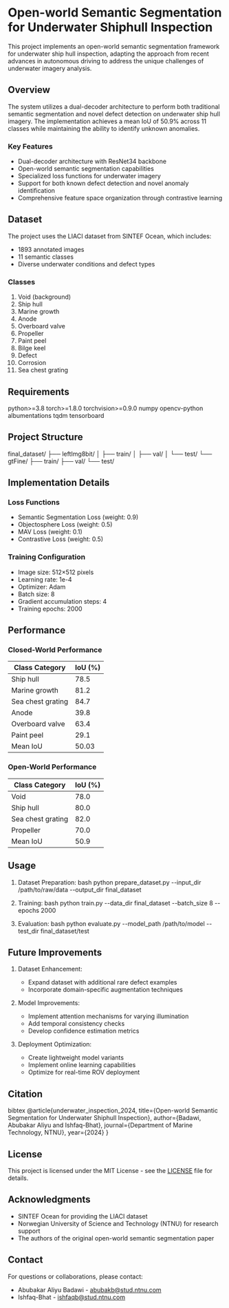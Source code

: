 # Open-world Semantic Segmentation for Underwater Shiphull Inspection

This project implements an open-world semantic segmentation framework for underwater ship hull inspection, adapting the approach from recent advances in autonomous driving to address the unique challenges of underwater imagery analysis.

## Overview

The system utilizes a dual-decoder architecture to perform both traditional semantic segmentation and novel defect detection on underwater ship hull imagery. The implementation achieves a mean IoU of 50.9% across 11 classes while maintaining the ability to identify unknown anomalies.

### Key Features

- Dual-decoder architecture with ResNet34 backbone
- Open-world semantic segmentation capabilities
- Specialized loss functions for underwater imagery 
- Support for both known defect detection and novel anomaly identification
- Comprehensive feature space organization through contrastive learning

## Dataset

The project uses the LIACI dataset from SINTEF Ocean, which includes:
- 1893 annotated images
- 11 semantic classes 
- Diverse underwater conditions and defect types

### Classes
1. Void (background)
2. Ship hull
3. Marine growth
4. Anode
5. Overboard valve
6. Propeller
7. Paint peel
8. Bilge keel
9. Defect
10. Corrosion
11. Sea chest grating

## Requirements


python>=3.8
torch>=1.8.0
torchvision>=0.9.0
numpy
opencv-python
albumentations
tqdm
tensorboard


## Project Structure


final_dataset/
├── leftImg8bit/
│   ├── train/
│   ├── val/
│   └── test/
└── gtFine/
    ├── train/
    ├── val/
    └── test/


## Implementation Details

### Loss Functions
- Semantic Segmentation Loss (weight: 0.9)
- Objectosphere Loss (weight: 0.5)
- MAV Loss (weight: 0.1)
- Contrastive Loss (weight: 0.5)

### Training Configuration
- Image size: 512×512 pixels
- Learning rate: 1e-4
- Optimizer: Adam
- Batch size: 8
- Gradient accumulation steps: 4
- Training epochs: 2000

## Performance

### Closed-World Performance
| Class Category | IoU (%) |
|----------------|---------|
| Ship hull | 78.5 |
| Marine growth | 81.2 |
| Sea chest grating | 84.7 |
| Anode | 39.8 |
| Overboard valve | 63.4 |
| Paint peel | 29.1 |
| Mean IoU | 50.03 |

### Open-World Performance
| Class Category | IoU (%) |
|----------------|---------|
| Void | 78.0 |
| Ship hull | 80.0 |
| Sea chest grating | 82.0 |
| Propeller | 70.0 |
| Mean IoU | 50.9 |

## Usage

1. Dataset Preparation:
bash
python prepare_dataset.py --input_dir /path/to/raw/data --output_dir final_dataset


2. Training:
bash
python train.py --data_dir final_dataset --batch_size 8 --epochs 2000


3. Evaluation:
bash
python evaluate.py --model_path /path/to/model --test_dir final_dataset/test


## Future Improvements

1. Dataset Enhancement:
   - Expand dataset with additional rare defect examples
   - Incorporate domain-specific augmentation techniques

2. Model Improvements:
   - Implement attention mechanisms for varying illumination
   - Add temporal consistency checks
   - Develop confidence estimation metrics

3. Deployment Optimization:
   - Create lightweight model variants
   - Implement online learning capabilities
   - Optimize for real-time ROV deployment

## Citation

bibtex
@article{underwater_inspection_2024,
  title={Open-world Semantic Segmentation for Underwater Shiphull Inspection},
  author={Badawi, Abubakar Aliyu and Ishfaq-Bhat},
  journal={Department of Marine Technology, NTNU},
  year={2024}
}


## License

This project is licensed under the MIT License - see the [LICENSE](LICENSE) file for details.

## Acknowledgments

- SINTEF Ocean for providing the LIACI dataset
- Norwegian University of Science and Technology (NTNU) for research support
- The authors of the original open-world semantic segmentation paper

## Contact

For questions or collaborations, please contact:
- Abubakar Aliyu Badawi - abubakb@stud.ntnu.com
- Ishfaq-Bhat - ishfaqb@stud.ntnu.com
